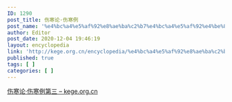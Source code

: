```yaml
---
ID: 1290
post_title: 伤寒论·伤寒例
post_name: '%e4%bc%a4%e5%af%92%e8%ae%ba%c2%b7%e4%bc%a4%e5%af%92%e4%be%8b'
author: Editor
post_date: 2020-12-04 19:46:19
layout: encyclopedia
link: 'http://kege.org.cn/encyclopedia/%e4%bc%a4%e5%af%92%e8%ae%ba%c2%b7%e4%bc%a4%e5%af%92%e4%be%8b'
published: true
tags: [ ]
categories: [ ]
---
```

<!-- wp:paragraph -->
<p><a href="http://kege.org.cn/1089">伤寒论·伤寒例第三 – kege.org.cn</a></p>
<!-- /wp:paragraph -->